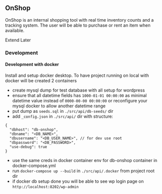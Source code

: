 ## OnShop

OnShop is an internal shopping tool with real time inventory counts and a tracking system. The user will be able to purchase or rent an item when available.

Extend Later


### Development

#### Development with docker

Install and setup docker desktop. To have project running on local with docker will be created 2 containers

- create mysql dump for test database with all setup for wordpress
- ensure that all datetime fields has `1000-01-01 00:00:00` as minimal datetime value instead of `0000-00-00 00:00:00` or reconfigure your mysql docker to allow another datetime range
- put dump as `seeds.sql` in `./src/api/db-seeds/` dir
- add `_config.json` in `./src/api/` dir with structure:
```
{
  "dbhost": "db-onshop",
  "dbname": "<DB_NAME>",
  "dbusername": "<DB_USER_NAME>", // for dev use root
  "dbpassword": "<DB_PASSWORD>",
  "use-debug": true
}
```
- use the same creds in docker container env for db-onshop container in docker-compose.yml
- run `docker-compose up --build` in `./src/api/.docker` from project root dir
- if docker db setup done you will be able to see wp login page on `http://localhost:8202/wp-admin`